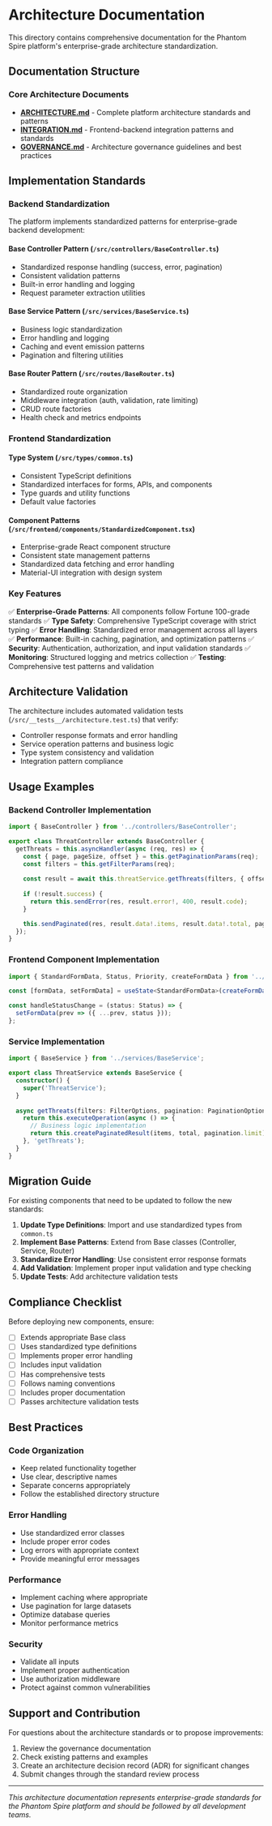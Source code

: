 # Architecture Documentation

This directory contains comprehensive documentation for the Phantom Spire platform's enterprise-grade architecture standardization.

## Documentation Structure

### Core Architecture Documents

- **[ARCHITECTURE.md](./ARCHITECTURE.md)** - Complete platform architecture standards and patterns
- **[INTEGRATION.md](./INTEGRATION.md)** - Frontend-backend integration patterns and standards  
- **[GOVERNANCE.md](./GOVERNANCE.md)** - Architecture governance guidelines and best practices

## Implementation Standards

### Backend Standardization

The platform implements standardized patterns for enterprise-grade backend development:

#### Base Controller Pattern (`/src/controllers/BaseController.ts`)
- Standardized response handling (success, error, pagination)
- Consistent validation patterns
- Built-in error handling and logging
- Request parameter extraction utilities

#### Base Service Pattern (`/src/services/BaseService.ts`)
- Business logic standardization
- Error handling and logging
- Caching and event emission patterns
- Pagination and filtering utilities

#### Base Router Pattern (`/src/routes/BaseRouter.ts`)
- Standardized route organization
- Middleware integration (auth, validation, rate limiting)
- CRUD route factories
- Health check and metrics endpoints

### Frontend Standardization

#### Type System (`/src/types/common.ts`)
- Consistent TypeScript definitions
- Standardized interfaces for forms, APIs, and components
- Type guards and utility functions
- Default value factories

#### Component Patterns (`/src/frontend/components/StandardizedComponent.tsx`)
- Enterprise-grade React component structure
- Consistent state management patterns
- Standardized data fetching and error handling
- Material-UI integration with design system

### Key Features

✅ **Enterprise-Grade Patterns**: All components follow Fortune 100-grade standards
✅ **Type Safety**: Comprehensive TypeScript coverage with strict typing
✅ **Error Handling**: Standardized error management across all layers
✅ **Performance**: Built-in caching, pagination, and optimization patterns
✅ **Security**: Authentication, authorization, and input validation standards
✅ **Monitoring**: Structured logging and metrics collection
✅ **Testing**: Comprehensive test patterns and validation

## Architecture Validation

The architecture includes automated validation tests (`/src/__tests__/architecture.test.ts`) that verify:

- Controller response formats and error handling
- Service operation patterns and business logic
- Type system consistency and validation
- Integration pattern compliance

## Usage Examples

### Backend Controller Implementation

```typescript
import { BaseController } from '../controllers/BaseController';

export class ThreatController extends BaseController {
  getThreats = this.asyncHandler(async (req, res) => {
    const { page, pageSize, offset } = this.getPaginationParams(req);
    const filters = this.getFilterParams(req);
    
    const result = await this.threatService.getThreats(filters, { offset, limit: pageSize });
    
    if (!result.success) {
      return this.sendError(res, result.error!, 400, result.code);
    }

    this.sendPaginated(res, result.data!.items, result.data!.total, page, pageSize);
  });
}
```

### Frontend Component Implementation

```typescript
import { StandardFormData, Status, Priority, createFormData } from '../types/common';

const [formData, setFormData] = useState<StandardFormData>(createFormData());

const handleStatusChange = (status: Status) => {
  setFormData(prev => ({ ...prev, status }));
};
```

### Service Implementation

```typescript
import { BaseService } from '../services/BaseService';

export class ThreatService extends BaseService {
  constructor() {
    super('ThreatService');
  }
  
  async getThreats(filters: FilterOptions, pagination: PaginationOptions) {
    return this.executeOperation(async () => {
      // Business logic implementation
      return this.createPaginatedResult(items, total, pagination.limit);
    }, 'getThreats');
  }
}
```

## Migration Guide

For existing components that need to be updated to follow the new standards:

1. **Update Type Definitions**: Import and use standardized types from `common.ts`
2. **Implement Base Patterns**: Extend from Base classes (Controller, Service, Router)
3. **Standardize Error Handling**: Use consistent error response formats
4. **Add Validation**: Implement proper input validation and type checking
5. **Update Tests**: Add architecture validation tests

## Compliance Checklist

Before deploying new components, ensure:

- [ ] Extends appropriate Base class
- [ ] Uses standardized type definitions
- [ ] Implements proper error handling
- [ ] Includes input validation
- [ ] Has comprehensive tests
- [ ] Follows naming conventions
- [ ] Includes proper documentation
- [ ] Passes architecture validation tests

## Best Practices

### Code Organization
- Keep related functionality together
- Use clear, descriptive names
- Separate concerns appropriately
- Follow the established directory structure

### Error Handling
- Use standardized error classes
- Include proper error codes
- Log errors with appropriate context
- Provide meaningful error messages

### Performance
- Implement caching where appropriate
- Use pagination for large datasets
- Optimize database queries
- Monitor performance metrics

### Security
- Validate all inputs
- Implement proper authentication
- Use authorization middleware
- Protect against common vulnerabilities

## Support and Contribution

For questions about the architecture standards or to propose improvements:

1. Review the governance documentation
2. Check existing patterns and examples
3. Create an architecture decision record (ADR) for significant changes
4. Submit changes through the standard review process

---

*This architecture documentation represents enterprise-grade standards for the Phantom Spire platform and should be followed by all development teams.*